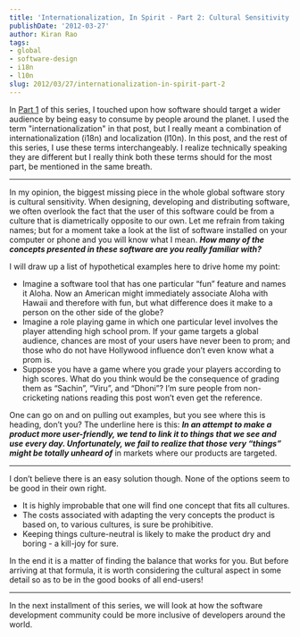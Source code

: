 ```yaml
--- 
title: 'Internationalization, In Spirit - Part 2: Cultural Sensitivity' 
publishDate: '2012-03-27' 
author: Kiran Rao 
tags: 
- global 
- software-design 
- i18n 
- l10n
slug: 2012/03/27/internationalization-in-spirit-part-2
---
```


In [Part 1](http://curioustechizen.blogspot.in/2012/03/internationalization-in-spirit.html)
of this series, I touched upon how software should target a wider
audience by being easy to consume by people around the planet. I used
the term "internationalization" in that post, but I really meant a
combination of internationalization (i18n) and localization (l10n). In
this post, and the rest of this series, I use these terms
interchangeably. I realize technically speaking they are different but I
really think both these terms should for the most part, be mentioned in
the same breath.

------------------------------------------------------------------------

In my opinion, the biggest missing piece in the whole global software
story is cultural sensitivity. When designing, developing and
distributing software, we often overlook the fact that the user of this
software could be from a culture that is diametrically opposite to our
own. Let me refrain from taking names; but for a moment take a look at
the list of software installed on your computer or phone and you will
know what I mean. ***How many of the concepts presented in these
software are you really familiar with?***

I will draw up a list of hypothetical examples here to drive home my
point:

-   Imagine a software tool that has one particular “fun” feature and
    names it Aloha. Now an American might immediately associate Aloha
    with Hawaii and therefore with fun, but what difference does it make
    to a person on the other side of the globe?
-   Imagine a role playing game in which one particular level involves
    the player attending high school prom. If your game targets a global
    audience, chances are most of your users have never been to prom;
    and those who do not have Hollywood influence don’t even know what a
    prom is.
-   Suppose you have a game where you grade your players according to
    high scores. What do you think would be the consequence of grading
    them as “Sachin”, “Viru”, and “Dhoni”? I’m sure people from
    non-cricketing nations reading this post won’t even get the
    reference.

One can go on and on pulling out examples, but you see where this is
heading, don’t you? The underline here is this: ***In an attempt to make
a product more user-friendly, we tend to link it to things that we see
and use every day. Unfortunately, we fail to realize that those very
“things” might be totally unheard of*** in markets where our products
are targeted.

----

I don’t believe there is an easy solution though. None of the options
seem to be good in their own right.

-   It is highly improbable that one will find one concept that fits all
    cultures.
-   The costs associated with adapting the very concepts the product is
    based on, to various cultures, is sure be prohibitive.
-   Keeping things culture-neutral is likely to make the product dry and
    boring - a kill-joy for sure.

In the end it is a matter of finding the balance that works for you. But
before arriving at that formula, it is worth considering the cultural
aspect in some detail so as to be in the good books of all end-users!

----

In the next installment of this series, we will look at how the software
development community could be more inclusive of developers around the
world.
